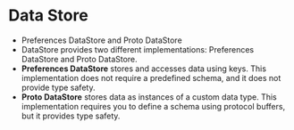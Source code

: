 # Data Store

- Preferences DataStore and Proto DataStore
- DataStore provides two different implementations: Preferences DataStore and Proto DataStore.
- **Preferences DataStore** stores and accesses data using keys. This implementation does not require a predefined schema, and it does not provide type safety.
- **Proto DataStore** stores data as instances of a custom data type. This implementation requires you to define a schema using protocol buffers, but it provides type safety.
